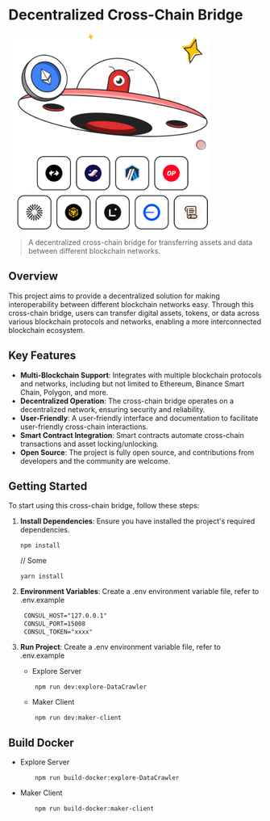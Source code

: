 # Decentralized Cross-Chain Bridge

<img src="logo.png" alt="Image" width="400" >

> A decentralized cross-chain bridge for transferring assets and data between different blockchain networks.

## Overview

This project aims to provide a decentralized solution for making interoperability between different blockchain networks easy. Through this cross-chain bridge, users can transfer digital assets, tokens, or data across various blockchain protocols and networks, enabling a more interconnected blockchain ecosystem.

## Key Features

- **Multi-Blockchain Support**: Integrates with multiple blockchain protocols and networks, including but not limited to Ethereum, Binance Smart Chain, Polygon, and more.
- **Decentralized Operation**: The cross-chain bridge operates on a decentralized network, ensuring security and reliability.
- **User-Friendly**: A user-friendly interface and documentation to facilitate user-friendly cross-chain interactions.
- **Smart Contract Integration**: Smart contracts automate cross-chain transactions and asset locking/unlocking.
- **Open Source**: The project is fully open source, and contributions from developers and the community are welcome.

## Getting Started

To start using this cross-chain bridge, follow these steps:

1. **Install Dependencies**: Ensure you have installed the project's required dependencies.

   ```shell
   npm install
   ```
   // Some
   ```shell
   yarn install
   ```

2. **Environment Variables**: Create a .env environment variable file, refer to .env.example
   ```
    CONSUL_HOST="127.0.0.1"
    CONSUL_PORT=15008
    CONSUL_TOKEN="xxxx"
   ```
3. **Run Project**: Create a .env environment variable file, refer to .env.example

    - Explore Server
    ```
        npm run dev:explore-DataCrawler
    ```
    - Maker Client
    ```
        npm run dev:maker-client
    ```

## Build Docker
  - Explore Server
    ```
        npm run build-docker:explore-DataCrawler
    ```
  - Maker Client
    ```
        npm run build-docker:maker-client
    ```